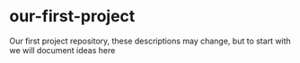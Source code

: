 # our-first-project
Our first project repository, these descriptions may change, but to start with we will document ideas here
